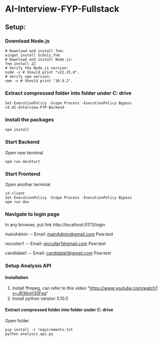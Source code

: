 # AI-Interview-FYP-Fullstack

## Setup:
### Download Node.js
```
# Download and install fnm:
winget install Schniz.fnm
# Download and install Node.js:
fnm install 22
# Verify the Node.js version:
node -v # Should print "v22.15.0".
# Verify npm version:
npm -v # Should print "10.9.2".
```

### Extract compressed folder into folder under C: drive
```
Set-ExecutionPolicy -Scope Process -ExecutionPolicy Bypass
cd AI-Interview-FYP-Backend
```
### Install the packages
```
npm install
```

### Start Backend
Open new terminal
``` 
npm run devStart 
```

### Start Frontend
Open another terminal

```
cd client
Set-ExecutionPolicy -Scope Process -ExecutionPolicy Bypass
npm run dev
```
### Navigate to login page
In any browser, put link http://localhost:5173/login


mainAdmin -- Email: mainAdmin@gmail.com         Psw:test

recruiter1 -- Email: recruiter1@gmail.com       Psw:test

candidate1 -- Email: candidate1@gmail.com       Psw:test

### Setup Analysis API
#### Installation
1. Install ffmpeg, can refer to this video "https://www.youtube.com/watch?v=JR36oH35Fgg"
2. Install python version 3.10.0

#### Extract compressed folder into folder under C: drive
Open folder
```
pip install -r requirements.txt
python analysis_api.py
```